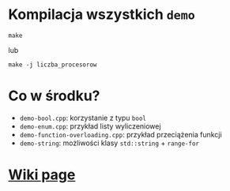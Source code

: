 # Kompilacja wszystkich `demo`

```
make
```
lub
```
make -j liczba_procesorow
```

# Co w środku?

 * `demo-bool.cpp`: korzystanie z typu `bool`  
 * `demo-enum.cpp`: przykład listy wyliczeniowej
 * `demo-function-overloading.cpp`: przykład przeciążenia funkcji
 * `demo-string`: możliwości klasy `std::string` + `range-for`

# [**Wiki page**](https://github.com/andywiecko/Techniki-Programowania/wiki/2.-Więcej-nowości%3F)
